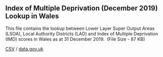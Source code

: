 ## Index of Multiple Deprivation (December 2019) Lookup in Wales

This file contains the lookup between Lower Layer Super Output Areas (LSOA), Local Authority Districts (LAD) and Index of Multiple Deprivation (IMD) scores in Wales as at 31 December 2019.  (File Size - 87 KB)

[CSV](csv/006.csv) / [data.gov.uk](https://data.gov.uk/dataset/43d4c71b-37bc-47c6-9530-feb6c34ae210/index-of-multiple-deprivation-december-2019-lookup-in-wales)

